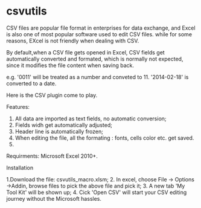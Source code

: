 # csvutils

CSV files are popular file format in enterprises for data exchange, and Excel is also one of most popular software used to edit CSV files. while for some reasons,
EXcel is not friendly when dealing with CSV.

By default,when a CSV file gets opened in Excel, CSV fields get automatically converted and formated, which is normally not expected, since it modifies the 
file content when saving back.

e.g.  '0011' will be treated as a number and conveted to 11.
      '2014-02-18' is converted to a date.

Here is the CSV plugin come to play.


Features:

1. All data are imported as text fields, no automatic conversion;
2. Fields widh get automatically adjusted;
3. Header line is automatically frozen;
4. When editing the file, all the formating : fonts, cells color etc. get saved.
5. 

Requirments:
Microsoft Excel 2010+. 



Installation

1.Download the file: csvutils_macro.xlsm;
2. In excel, choose File -> Options ->Addin, browse files to pick the above file and pick it;
3. A new tab 'My Tool Kit' will be shown up;
4. Cick 'Open CSV' will start your CSV editing journey without the Microsoft hassles.



